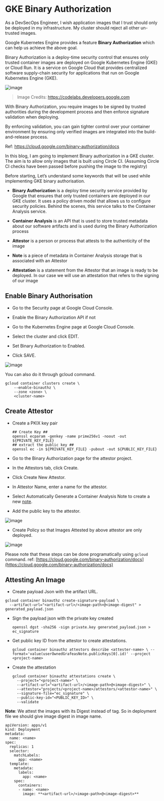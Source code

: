 # GKE Binary Authorization


As a DevSecOps Engineer, I wish application images that I trust should only be deployed in my infrastructure. My cluster should reject all other un-trusted images.

Google Kubernetes Engine provides a feature **Binary Authorization** which can help us achieve the above goal.

Binary Authorization is a deploy-time security control that ensures only trusted container images are deployed on Google Kubernetes Engine (GKE) or Cloud Run. It is a service on Google Cloud that provides centralized software supply-chain security for applications that run on Google Kubernetes Engine (GKE).


![image](https://user-images.githubusercontent.com/37524392/157366127-92cfc004-6ec4-4faf-8c90-26ca6620e0c3.png)

> Image Credits: https://codelabs.developers.google.com

With Binary Authorization, you require images to be signed by trusted authorities during the development process and then enforce signature validation when deploying.

By enforcing validation, you can gain tighter control over your container environment by ensuring only verified images are integrated into the build-and-release process.

Ref: https://cloud.google.com/binary-authorization/docs



In this blog, I am going to implement Binary authorization in a GKE cluster. The aim is to allow only images that is built using Circle CI. (Assuming Circle CI checks have been passed before pushing the image to the registry)

Before starting, Let’s understand some keywords that will be used while implementing GKE binary authorisation.

- **Binary Authorization** is a deploy time security service provided by Google that ensures that only trusted containers are deployed in our GKE cluster. It uses a policy driven model that allows us to configure security policies. Behind the scenes, this service talks to the Container Analysis service.

- **Container Analysis** is an API that is used to store trusted metadata about our software artifacts and is used during the Binary Authorization process

- **Attestor** is a person or process that attests to the authenticity of the image

- **Note** is a piece of metadata in Container Analysis storage that is associated with an Attestor

- **Attestation** is a statement from the Attestor that an image is ready to be deployed. In our case we will use an attestation that refers to the signing of our image


## Enable Binary Authorisation

- Go to the Security page at Google Cloud Console.

- Enable the Binary Authorization API if not

- Go to the Kubernetes Engine page at Google Cloud Console.

- Select the cluster and click EDIT.

- Set Binary Authorization to Enabled.

- Click SAVE.


![image](https://user-images.githubusercontent.com/37524392/157366778-97ec0d23-c9cd-46af-858c-410173af7a7f.png)


You can also do it through gcloud command.

```
gcloud container clusters create \
    --enable-binauthz \
    --zone <zone> \
    <cluster-name>
```



## Create Attestor


- Create a PKIX key pair
  ```
  ## Create Key ##
  openssl ecparam -genkey -name prime256v1 -noout -out ${PRIVATE_KEY_FILE}
  ## extract the public key ##
  openssl ec -in ${PRIVATE_KEY_FILE} -pubout -out ${PUBLIC_KEY_FILE}
  ```

- Go to the Binary Authorization page for the attestor project.

- In the Attestors tab, click Create.

- Click Create New Attestor.

- In Attestor Name, enter a name for the attestor.

- Select Automatically Generate a Container Analysis Note to create a new [note](https://cloud.google.com/binary-authorization/docs/key-concepts#analysis-notes).

- Add the public key to the attestor.

![image](https://user-images.githubusercontent.com/37524392/157367070-813da0df-a8f1-4807-88f1-e5be93352d80.png)

- Create Policy so that Images Attested by above attestor are only deployed.

![image](https://user-images.githubusercontent.com/37524392/157367197-a7c24ffa-0cb2-4b6d-922e-06e5fda4d480.png)

Please note that these steps can be done programatically using `gcloud` command. ref: [https://cloud.google.com/binary-authorization/docs](https://cloud.google.com/binary-authorization/docs)


## Attesting An Image

- Create payload Json with the artifact URL.

```
gcloud container binauthz create-signature-payload \
  --artifact-url="<artifact-url>/<image-path>@<image-digest" > generated_payload.json
```

- Sign the payload json with the private key created

  `openssl dgst -sha256 -sign private.key generated_payload.json > ec_signature`
  
- Get public key ID from the attestor to create attestations.
  
  `gcloud container binauthz attestors describe <attester-name> \
  --format='value(userOwnedGrafeasNote.publicKeys[0].id)' --project <project-name>`

- Create the attestation
  
  ```
  gcloud container binauthz attestations create \
    --project="<project-name>" \
    --artifact-url="<artifact-url>/<image-path>@<image-digest>" \
    --attestor="projects/<project-name>/attestors/<attestor-name>" \
    --signature-file="ec_signature" \
    --public-key-id="<PUBLIC_KEY_ID>" \
    --validate
  ```


**Note**: We attest the images with its Digest instead of tag. So in deployment file we should give image digest in image name.

```
apiVersion: apps/v1
kind: Deployment
metadata:
  name: <name>
spec:
  replicas: 1
  selector:
    matchLabels:
      app: <name>
  template:
    metadata:
      labels:
        app: <name>
    spec:
      containers:
      - name: <name>
        image: **<artifact-url>/<image-path>@<image-digest>**
```

